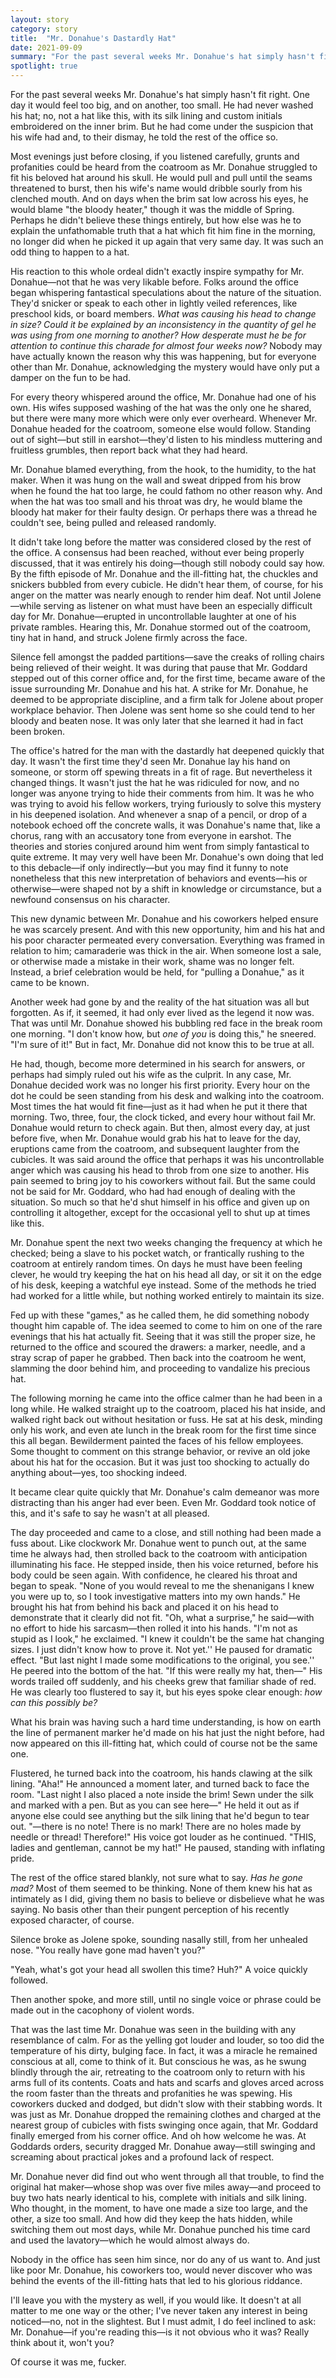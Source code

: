```yaml
---
layout: story
category: story
title:  "Mr. Donahue's Dastardly Hat"
date: 2021-09-09
summary: "For the past several weeks Mr. Donahue's hat simply hasn't fit right. One day it would feel too big, and on another, too small."
spotlight: true
---
```


For the past several weeks Mr. Donahue's hat simply hasn't fit right. One day it would feel too big, and on another, too small. He had never washed his hat; no, not a hat like this, with its silk lining and custom initials embroidered on the inner brim. But he had come under the suspicion that his wife had and, to their dismay, he told the rest of the office so.

Most evenings just before closing, if you listened carefully, grunts and profanities could be heard from the coatroom as Mr. Donahue struggled to fit his beloved hat around his skull. He would pull and pull until the seams threatened to burst, then his wife's name would dribble sourly from his clenched mouth. And on days when the brim sat low across his eyes, he would blame "the bloody heater," though it was the middle of Spring. Perhaps he didn't believe these things entirely, but how else was he to explain the unfathomable truth that a hat which fit him fine in the morning, no longer did when he picked it up again that very same day. It was such an odd thing to happen to a hat.

His reaction to this whole ordeal didn't exactly inspire sympathy for Mr. Donahue—not that he was very likable before. Folks around the office began whispering fantastical speculations about the nature of the situation. They'd snicker or speak to each other in lightly veiled references, like preschool kids, or board members. <i>What was causing his head to change in size? Could it be explained by an inconsistency in the quantity of gel he was using from one morning to another? How desperate must he be for attention to continue this charade for almost four weeks now?</i> Nobody may have actually known the reason why this was happening, but for everyone other than Mr. Donahue, acknowledging the mystery would have only put a damper on the fun to be had.

For every theory whispered around the office, Mr. Donahue had one of his own. His wifes supposed washing of the hat was the only one he shared, but there were many more which were only ever overheard. Whenever Mr. Donahue headed for the coatroom, someone else would follow. Standing out of sight—but still in earshot—they'd listen to his mindless muttering and fruitless grumbles, then report back what they had heard.

Mr. Donahue blamed everything, from the hook, to the humidity, to the hat maker. When it was hung on the wall and sweat dripped from his brow when he found the hat too large, he could fathom no other reason why. And when the hat was too small and his throat was dry, he would blame the bloody hat maker for their faulty design. Or perhaps there was a thread he couldn't see, being pulled and released randomly.

It didn't take long before the matter was considered closed by the rest of the office. A consensus had been reached, without ever being properly discussed, that it was entirely his doing—though still nobody could say how. By the fifth episode of Mr. Donahue and the ill-fitting hat, the chuckles and snickers bubbled from every cubicle. He didn't hear them, of course, for his anger on the matter was nearly enough to render him deaf. Not until Jolene—while serving as listener on what must have been an especially difficult day for Mr. Donahue—erupted in uncontrollable laughter at one of his private rambles. Hearing this, Mr. Donahue stormed out of the coatroom, tiny hat in hand, and struck Jolene firmly across the face.

Silence fell amongst the padded partitions—save the creaks of rolling chairs being relieved of their weight. It was during that pause that Mr. Goddard stepped out of this corner office and, for the first time, became aware of the issue surrounding Mr. Donahue and his hat. A strike for Mr. Donahue, he deemed to be appropriate discipline, and a firm talk for Jolene about proper workplace behavior. Then Jolene was sent home so she could tend to her bloody and beaten nose. It was only later that she learned it had in fact been broken.

The office's hatred for the man with the dastardly hat deepened quickly that day. It wasn't the first time they'd seen Mr. Donahue lay his hand on someone, or storm off spewing threats in a fit of rage. But nevertheless it changed things. It wasn't just the hat he was ridiculed for now, and no longer was anyone trying to hide their comments from him. It was he who was trying to avoid his fellow workers, trying furiously to solve this mystery in his deepened isolation. And whenever a snap of a pencil, or drop of a notebook echoed off the concrete walls, it was Donahue's name that, like a chorus, rang with an accusatory tone from everyone in earshot. The theories and stories conjured around him went from simply fantastical to quite extreme. It may very well have been Mr. Donahue's own doing that led to this debacle—if only indirectly—but you may find it funny to note nonetheless that this new interpretation of behaviors and events—his or otherwise—were shaped not by a shift in knowledge or circumstance, but a newfound consensus on his character.

This new dynamic between Mr. Donahue and his coworkers helped ensure he was scarcely present. And with this new opportunity, him and his hat and his poor character permeated every conversation. Everything was framed in relation to him; camaraderie was thick in the air. When someone lost a sale, or otherwise made a mistake in their work, shame was no longer felt. Instead, a brief celebration would be held, for "pulling a Donahue," as it came to be known.

Another week had gone by and the reality of the hat situation was all but forgotten. As if, it seemed, it had only ever lived as the legend it now was. That was until Mr. Donahue showed his bubbling red face in the break room one morning. "I don't know how, but <i>one of you</i> is doing this," he sneered. "I'm sure of it!" But in fact, Mr. Donahue did not know this to be true at all.

He had, though, become more determined in his search for answers, or perhaps had simply ruled out his wife as the culprit. In any case, Mr. Donahue decided work was no longer his first priority. Every hour on the dot he could be seen standing from his desk and walking into the coatroom. Most times the hat would fit fine—just as it had when he put it there that morning. Two, three, four, the clock ticked, and every hour without fail Mr. Donahue would return to check again. But then, almost every day, at just before five, when Mr. Donahue would grab his hat to leave for the day, eruptions came from the coatroom, and subsequent laughter from the cubicles. It was said around the office that perhaps it was his uncontrollable anger which was causing his head to throb from one size to another. His pain seemed to bring joy to his coworkers without fail. But the same could not be said for Mr. Goddard, who had had enough of dealing with the situation. So much so that he'd shut himself in his office and given up on controlling it altogether, except for the occasional yell to shut up at times like this.

Mr. Donahue spent the next two weeks changing the frequency at which he checked; being a slave to his pocket watch, or frantically rushing to the coatroom at entirely random times. On days he must have been feeling clever, he would try keeping the hat on his head all day, or sit it on the edge of his desk, keeping a watchful eye instead. Some of the methods he tried had worked for a little while, but nothing worked entirely to maintain its size.

Fed up with these "games," as he called them, he did something nobody thought him capable of. The idea seemed to come to him on one of the rare evenings that his hat actually fit. Seeing that it was still the proper size, he returned to the office and scoured the drawers: a marker, needle, and a stray scrap of paper he grabbed. Then back into the coatroom he went, slamming the door behind him, and proceeding to vandalize his precious hat.

The following morning he came into the office calmer than he had been in a long while. He walked straight up to the coatroom, placed his hat inside, and walked right back out without hesitation or fuss. He sat at his desk, minding only his work, and even ate lunch in the break room for the first time since this all began. Bewilderment painted the faces of his fellow employees. Some thought to comment on this strange behavior, or revive an old joke about his hat for the occasion. But it was just too shocking to actually do anything about—yes, too shocking indeed.

It became clear quite quickly that Mr. Donahue's calm demeanor was more distracting than his anger had ever been. Even Mr. Goddard took notice of this, and it's safe to say he wasn't at all pleased.

The day proceeded and came to a close, and still nothing had been made a fuss about. Like clockwork Mr. Donahue went to punch out, at the same time he always had, then strolled back to the coatroom with anticipation illuminating his face. He stepped inside, then his voice returned, before his body could be seen again. With confidence, he cleared his throat and began to speak. "None of you would reveal to me the shenanigans I knew you were up to, so I took investigative matters into my own hands." He brought his hat from behind his back and placed it on his head to demonstrate that it clearly did not fit. "Oh, what a surprise," he said—with no effort to hide his sarcasm—then rolled it into his hands. "I'm not as stupid as I look," he exclaimed. "I knew it couldn't be the same hat changing sizes. I just didn't know how to prove it. Not yet.'' He paused for dramatic effect. "But last night I made some modifications to the original, you see.'' He peered into the bottom of the hat. "If this were really my hat, then—" His words trailed off suddenly, and his cheeks grew that familiar shade of red. He was clearly too flustered to say it, but his eyes spoke clear enough: <i>how can this possibly be?</i>

What his brain was having such a hard time understanding, is how on earth the line of permanent marker he'd made on his hat just the night before, had now appeared on this ill-fitting hat, which could of course not be the same one.

Flustered, he turned back into the coatroom, his hands clawing at the silk lining. "Aha!" He announced a moment later, and turned back to face the room. "Last night I also placed a note inside the brim! Sewn under the silk and marked with a pen. But as you can see here—" He held it out as if anyone else could see anything but the silk lining that he'd begun to tear out. "—there is no note! There is no mark! There are no holes made by needle or thread! Therefore!" His voice got louder as he continued. "THIS, ladies and gentleman, cannot be my hat!" He paused, standing with inflating pride.

The rest of the office stared blankly, not sure what to say. <i>Has he gone mad?</i> Most of them seemed to be thinking. None of them knew his hat as intimately as I did, giving them no basis to believe or disbelieve what he was saying. No basis other than their pungent perception of his recently exposed character, of course.

Silence broke as Jolene spoke, sounding nasally still, from her unhealed nose. "You really have gone mad haven't you?"

"Yeah, what's got your head all swollen this time? Huh?" A voice quickly followed.

Then another spoke, and more still, until no single voice or phrase could be made out in the cacophony of violent words.

That was the last time Mr. Donahue was seen in the building with any resemblance of calm. For as the yelling got louder and louder, so too did the temperature of his dirty, bulging face. In fact, it was a miracle he remained conscious at all, come to think of it. But conscious he was, as he swung blindly through the air, retreating to the coatroom only to return with his arms full of its contents. Coats and hats and scarfs and gloves arced across the room faster than the threats and profanities he was spewing. His coworkers ducked and dodged, but didn't slow with their stabbing words. It was just as Mr. Donahue dropped the remaining clothes and charged at the nearest group of cubicles with fists swinging once again, that Mr. Goddard finally emerged from his corner office. And oh how welcome he was. At Goddards orders, security dragged Mr. Donahue away—still swinging and screaming about practical jokes and a profound lack of respect.

Mr. Donahue never did find out who went through all that trouble, to find the original hat maker—whose shop was over five miles away—and proceed to buy two hats nearly identical to his, complete with initials and silk lining. Who thought, in the moment, to have one made a size too large, and the other, a size too small. And how did they keep the hats hidden, while switching them out most days, while Mr. Donahue punched his time card and used the lavatory—which he would almost always do.

Nobody in the office has seen him since, nor do any of us want to. And just like poor Mr. Donahue, his coworkers too, would never discover who was behind the events of the ill-fitting hats that led to his glorious riddance.

I'll leave you with the mystery as well, if you would like. It doesn't at all matter to me one way or the other; I've never taken any interest in being noticed—no, not in the slightest. But I must admit, I do feel inclined to ask: Mr. Donahue—if you're reading this—is it not obvious who it was? Really think about it, won't you?

Of course it was me, fucker.
